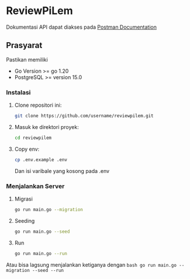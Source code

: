 # ReviewPiLem
Dokumentasi API dapat diakses pada [Postman Documentation](https://documenter.getpostman.com/view/40297962/2sB2iwEDrf)

## Prasyarat
Pastikan memiliki  
- Go Version >= go 1.20
- PostgreSQL >= version 15.0

### Instalasi
1. Clone repositori ini:
    ```bash
    git clone https://github.com/username/reviewpilem.git
    ```
2. Masuk ke direktori proyek:
    ```bash
    cd reviewpilem
    ```
3. Copy env:
    ```bash
    cp .env.example .env
    ```
    Dan isi varibale yang kosong pada .env

### Menjalankan Server
1. Migrasi
    ```bash
    go run main.go --migration
    ```
2. Seeding
    ```bash
    go run main.go --seed
    ```
3. Run
    ```bash
    go run main.go --run
    ```

Atau bisa lagsung menjalankan ketiganya dengan 
    ```bash
    go run main.go --migration --seed --run
    ```

